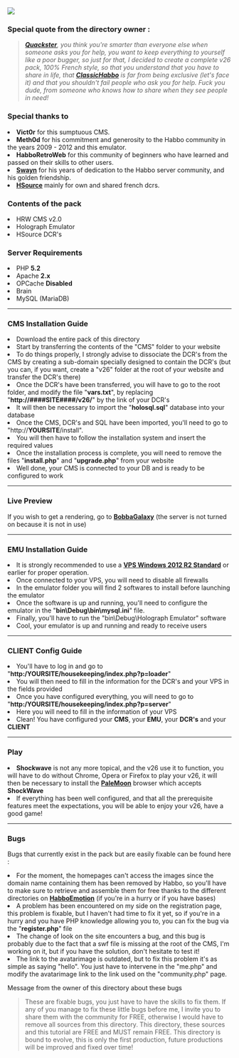 <html><img src="https://i.imgur.com/6XWkZ6T.png">
<h3>Special quote from the directory owner :</h3>
  
 <blockquote><justify><i><a href="http://forum.ragezone.com/members/861739.html"><b>Quackster</b></a>, you think you're smarter than everyone else when someone asks you for help, you want to keep everything to yourself like a poor bugger, so just for that, I decided to create a complete v26 pack, 100% French style, so that you understand that you have to share in life, that <a href="https://classichabbo.com/"><b>ClassicHabbo</b></a> is far from being exclusive (let's face it) and that you shouldn't fail people who ask you for help. Fuck you dude, from someone who knows how to share when they see people in need!</i></justify></blockquote>
 
 <h3>Special thanks to</h3>
  <justify>
    <li> <b>Vict0r</b> for this sumptuous CMS.</li>
    <li> <b>Meth0d</b> for his commitment and generosity to the Habbo community in the years 2009 - 2012 and this emulator.</li>
    <li> <b>HabboRetroWeb</b> for this community of beginners who have learned and passed on their skills to other users.</li>
    <li> <b><a href="https://habbo-dev.fr/membre/748-swayn/">Swayn</a></b> for his years of dedication to the Habbo server community, and his golden friendship.</li>
    <li> <b><a href="https://hsource.fr/">HSource</a></b> mainly for own and shared french dcrs.</li>
  </justify>
  
  <h3>Contents of the pack</h3>
  <li>HRW CMS v2.0</li>
  <li>Holograph Emulator</li>
  <li>HSource DCR's</li>
  
 
<h3>Server Requirements</h3>
<li>PHP <b>5.2</b></li>
<li>Apache <b>2.x</b></li>
<li>OPCache <b>Disabled</b></li>
<li>Brain</li>
<li>MySQL (MariaDB)</li>

<hr>

<h3>CMS Installation Guide</h3>
<li>Download the entire pack of this directory</li>
<li>Start by transferring the contents of the "CMS" folder to your website</li>
<li>To do things properly, I strongly advise to dissociate the DCR's from the CMS by creating a sub-domain specially designed to contain the DCR's (but you can, if you want, create a "v26" folder at the root of your website and transfer the DCR's there)</li>
<li>Once the DCR's have been transferred, you will have to go to the root folder, and modify the file "<b>vars.txt</b>", by replacing "<b>http://####SITE####/v26/</b>" by the link of your DCR's</li>
<li>It will then be necessary to import the "<b>holosql.sql</b>" database into your database</li>
<li>Once the CMS, DCR's and SQL have been imported, you'll need to go to "http://<b>YOURSITE</b>/install".</li>
<li>You will then have to follow the installation system and insert the required values</li>
<li>Once the installation process is complete, you will need to remove the files "<b>install.php</b>" and "<b>upgrade.php</b>" from your website</li>
<li>Well done, your CMS is connected to your DB and is ready to be configured to work</li>

<hr>

<h3>Live Preview</h3>
<p>If you wish to get a rendering, go to <a href="https://bobbagalaxy.fr"><b>BobbaGalaxy</b></a> (the server is not turned on because it is not in use)</p>

<hr>

<h3>EMU Installation Guide</h3>
<li>It is strongly recommended to use a <b><a href="https://alls-heberg.fr/windows">VPS Windows 2012 R2 Standard</a></b> or earlier for proper operation.</li>
<li>Once connected to your VPS, you will need to disable all firewalls</li>
<li>In the emulator folder you will find 2 softwares to install before launching the emulator</li>
<li>Once the software is up and running, you'll need to configure the emulator in the "<b>bin\Debug\bin\mysql.ini</b>" file.</li>
<li>Finally, you'll have to run the "bin\Debug\Holograph Emulator" software</li>
<li>Cool, your emulator is up and running and ready to receive users</li>

<hr>

<h3>CLIENT Config Guide</h3>
<li>You'll have to log in and go to "<b>http:/YOURSITE/housekeeping/index.php?p=loader</b>"</li>
<li>You will then need to fill in the information for the DCR's and your VPS in the fields provided</li>
<li>Once you have configured everything, you will need to go to "<b>http:/YOURSITE/housekeeping/index.php?p=server</b>"</li>
<li>Here you will need to fill in the information of your VPS</li>
<li>Clean! You have configured your <b>CMS</b>, your <b>EMU</b>, your <b>DCR's</b> and your <b>CLIENT</b></li>

<hr>
<h3>Play</h3>
<li><b>Shockwave</b> is not any more topical, and the v26 use it to function, you will have to do without Chrome, Opera or Firefox to play your v26, it will then be necessary to install the <a href="https://www.palemoon.org/download.shtml"><b>PaleMoon</b></a> browser which accepts <b>ShockWave</b></li>
<li>If everything has been well configured, and that all the prerequisite features meet the expectations, you will be able to enjoy your v26, have a good game!</li>

<hr>
<h3>Bugs</h3>
<p>Bugs that currently exist in the pack but are easily fixable can be found here :</p>
<li>For the moment, the homepages can't access the images since the domain name containing them has been removed by Habbo, so you'll have to make sure to retrieve and assemble them for free thanks to the different directories on <a href="https://habboemotion.com/category/images"><b>HabboEmotion</b></a> (if you're in a hurry or if you have bases)</li>
<li>A problem has been encountered on my side on the registration page, this problem is fixable, but I haven't had time to fix it yet, so if you're in a hurry and you have PHP knowledge allowing you to, you can fix the bug via the "<b>register.php</b>" file</li>
<li>The change of look on the site encounters a bug, and this bug is probably due to the fact that a swf file is missing at the root of the CMS, I'm working on it, but if you have the solution, don't hesitate to test it!</li>
<li>The link to the avatarimage is outdated, but to fix this problem it's as simple as saying "hello". You just have to intervene in the "me.php" and modify the avatarimage link to the link used on the "community.php" page.</li>

<p>Message from the owner of this directory about these bugs</p>
<blockquote>These are fixable bugs, you just have to have the skills to fix them. If any of you manage to fix these little bugs before me, I invite you to share them with the community for FREE, otherwise I would have to remove all sources from this directory. This directory, these sources and this tutorial are FREE and MUST remain FREE. This directory is bound to evolve, this is only the first production, future productions will be improved and fixed over time!</blockquote>

